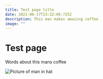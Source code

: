 ```yaml
---
title: Test page title
date: 2021-06-17T23:32:09.725Z
description: This man makes amazing coffee
image: ""
---
```

# Test page

Words about this mans coffee

![Picture of man in hat](img/about-direct-sourcing.jpg "Coffee made by this man is amazing")